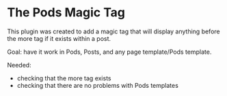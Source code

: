 # The Pods <!-- more --> Magic Tag

This plugin was created to add a magic tag that will display anything before the more tag if it exists within a post.

Goal: have it work in Pods, Posts, and any page template/Pods template. 

Needed:

- checking that the more tag exists
- checking that there are no problems with Pods templates
